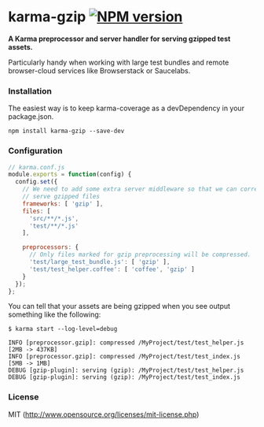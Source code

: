 # karma-gzip [![NPM version](https://badge.fury.io/js/karma-gzip.svg)](http://badge.fury.io/js/karma-gzip)

**A Karma preprocessor and server handler for serving gzipped test assets.**

Particularly handy when working with large test bundles and remote browser-cloud services like Browserstack or Saucelabs.

### Installation

The easiest way is to keep karma-coverage as a devDependency in your package.json.

```
npm install karma-gzip --save-dev
```

### Configuration

``` js
// karma.conf.js
module.exports = function(config) {
  config.set({
    // We need to add some extra server middleware so that we can correctly
    // serve gzipped files
    frameworks: [ 'gzip' ],
    files: [
      'src/**/*.js',
      'test/**/*.js'
    ],

    preprocessors: {
      // Only files marked for gzip preprocessing will be compressed.  
      'test/large_test_bundle.js': [ 'gzip' ],
      'test/test_helper.coffee': [ 'coffee', 'gzip' ]
    }
  });
};
```

You can tell that your assets are being gzipped when you see output something like the following:

``` shell
$ karma start --log-level=debug

INFO [preprocessor.gzip]: compressed /MyProject/test/test_helper.js [2MB -> 437KB]
INFO [preprocessor.gzip]: compressed /MyProject/test/test_index.js [5MB -> 1MB]
DEBUG [gzip-plugin]: serving (gzip): /MyProject/test/test_helper.js
DEBUG [gzip-plugin]: serving (gzip): /MyProject/test/test_index.js
```

### License

MIT (http://www.opensource.org/licenses/mit-license.php)
